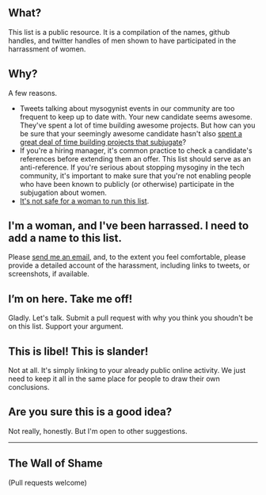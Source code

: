 ## What?

This list is a public resource. It is a compilation of the names, github handles, and twitter handles of men shown to have participated in the harrassment of women.

## Why?

A few reasons.

* Tweets talking about mysogynist events in our community are too frequent to keep up to date with. Your new candidate seems awesome. They've spent a lot of time building awesome projects. But how can you be sure that your seemingly awesome candidate hasn't also [spent a great deal of time building projects that subjugate](http://rbt.asia/g/thread/S38721055#p38721055)?
* If you're a hiring manager, it's common practice to check a candidate's references before extending them an offer. This list should serve as an anti-reference. If you're serious about stopping mysoginy in the tech community, it's important to make sure that you're not enabling people who have been known to publicly (or otherwise) participate in the subjugation about women.
* [It's not safe for a woman to run this list](https://twitter.com/ashedryden/status/411919065255387136).

## I'm a woman, and I've been harrassed. I need to add a name to this list.

Please [send me an email](mailto:nick@nickcox.me), and, to the extent you feel comfortable, please provide a detailed account of the harassment, including links to tweets, or screenshots, if available.

## I’m on here. Take me off!

Gladly. Let's talk. Submit a pull request with why you think you shoudn't be on this list. Support your argument.

## This is libel! This is slander!

Not at all. It's simply linking to your already public online activity. We just need to keep it all in the same place for people to draw their own conclusions.

## Are you sure this is a good idea?

Not really, honestly. But I'm open to other suggestions.

<hr>

## The Wall of Shame

(Pull requests welcome)
